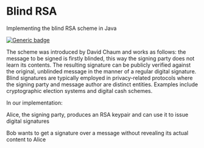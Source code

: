 # Blind RSA
Implementing the blind RSA scheme in Java

[![Generic badge](https://img.shields.io/badge/<CRYPTO>-<RSA>-<COLOR>.svg)](https://shields.io/)


The scheme was introduced by David Chaum and works as follows: the message to be signed is firstly blinded, this way the signing party does not learn its contents. The resulting signature can be publicly verified against the original, unblinded message in the manner of a regular digital signature. Blind signatures are typically employed in privacy-related protocols where the signing party and message author are distinct entities. Examples include cryptographic election systems and digital cash schemes.

In our implementation:

Alice, the signing party, produces an RSA keypair and can use it to issue digital signatures

Bob wants to get a signature over a message without revealing its actual content to Alice
